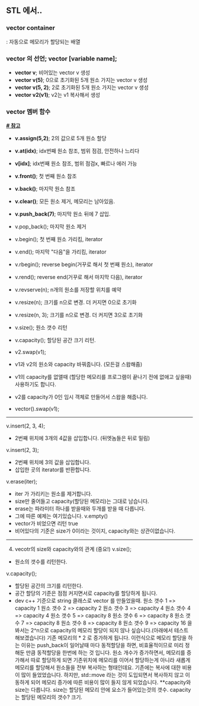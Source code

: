 ## STL 에서..

### vector container
: 자동으로 메모리가 할당되는 배열

### vector 의 선언; vector <data type> [variable name];
- **vector <int> v**;  비어있는 vector v 생성
- **vector <int> v(5)**;  0으로 초기화된 5개 원소 가지는 vector v 생성
- **vector <int> v(5, 2)**;  2로 초기화된 5개 원소 가지는 vector v 생성
- **vector <int> v2(v1)**;  v2는 v1 복사해서 생성

### vector 멤버 함수
**[# 참고](https://blockdmask.tistory.com/70)**  
- **v.assign(5,2)**;  2의 값으로 5개 원소 할당
- **v.at(idx)**;  idx번째 원소 참조, 범위 점검, 안전하나 느리다
- **v[idx]**;  idx번째 원소 참조, 범위 점검x, 빠르나 에러 가능  

- **v.front()**;  첫 번째 원소 참조
- **v.back()**;  마지막 원소 참조
- **v.clear()**; 모든 원소 제거, 메모리는 남아있음.
- **v.push_back(7)**; 마지막 원소 뒤에 7 삽입.
- v.pop_back();  마지막 원소 제거  

- v.begin(); 첫 번째 원소 가리킴, iterator
- v.end(); 마지막 "다음"을 가리킴, iterator
- v.rbegin(); reverse begin(거꾸로 해서 첫 번째 원소), iterator
- v.rend(); reverse end(거꾸로 해서 마지막 다음), iterator
- v.revserve(n);  n개의 원소를 저장할 위치를 예약
- v.resize(n);  크기를 n으로 변경. 더 커지면 0으로 초기화
- v.resize(n, 3);  크기를 n으로 변경. 더 커지면 3으로 초기화

- v.size();  원소 갯수 리턴
- v.capacity();  할당된 공간 크기 리턴.

- v2.swap(v1);
- v1과 v2의 원소와 capacity 바꿔줍니다. (모든걸 스왑해줌)
- v1의 capacity를 없앨때 (할당한 메모리를 프로그램이 끝나기 전에 없애고 싶을때) 사용하기도 합니다.
- v2를 capacity가 0인 임시 객체로 만들어서 스왑을 해줍니다.
- vector<int>().swap(v1);

--- 

v.insert(2, 3, 4);
- 2번째 위치에 3개의 4값을 삽입합니다. (뒤엣놈들은 뒤로 밀림)

v.insert(2, 3);
- 2번째 위치에 3의 값을 삽입합니다.
- 삽입한 곳의 iterator를 반환합니다.

v.erase(iter);
- iter 가 가리키는 원소를 제거합니다.
- size만 줄어들고 capacity(할당된 메모리)는 그대로 남습니다.
- erase는 파라미터 하나를 받을때와 두개를 받을 때 다릅니다.
- 그에 따른 예제는 여기있습니다.
v.empty()
- vector가 비었으면 리턴 true
- 비어있다의 기준은 size가 0이라는 것이지, capacity와는 상관이없습니다.

---

4) vecotr의 size와 capacity와의 관계 (중요!)
v.size();
- 원소의 갯수를 리턴한다.

v.capacity();
- 할당된 공간의 크기를 리턴한다.
- 공간 할당의 기준은 점점 커지면서로 capacity를 할당하게 됩니다.
- dev c++ 기준으로 string 클래스로 vector 를 만들었을때.
원소 갯수 1 => capacity 1
원소 갯수 2 => capacity 2
원소 갯수 3 => capacity 4
원소 갯수 4 => capacity 4
원소 갯수 5 => capacity 8
원소 갯수 6 => capacity 8
원소 갯수 7 => capacity 8
원소 갯수 8 => capacity 8
원소 갯수 9 => capacity 16
을 봐서는 2^n으로 capacity의 메모리 할당이 되지 않나 싶습니다.(아래에서 테스트 해보겠습니다)
기존 메모리의 * 2 로 증가하게 됩니다.
이런식으로 메모리 할당을 하는 이유는 push_back이 일어날때 마다 동적할당을 하면,
비효율적이므로 미리 정해둔 만큼 동적할당을 한번에 하는 것 입니다.
원소 개수가 증가하면서, 메모리를 증가해서 따로 할당하게 되면 
기존위치에 메모리를 이어서 할당하는게 아니라 새롭게 메모리를 할당해서 원소들을 전부 복사하는 형태인데요.
기존에는 복사에 대한 비용이 많이 들었었습니다. 하지만, std::move 라는 것이 도입되면서 복사하지 않고 이동하게 되어 메모리 증가에 따른 비용이 많이 들지 않게 되었습니다.
**capacity와 size는 다릅니다. 
size는 할당된 메모리 안에 요소가 들어있는것의 갯수.
capacity는 할당된 메모리의 갯수? 크기.


